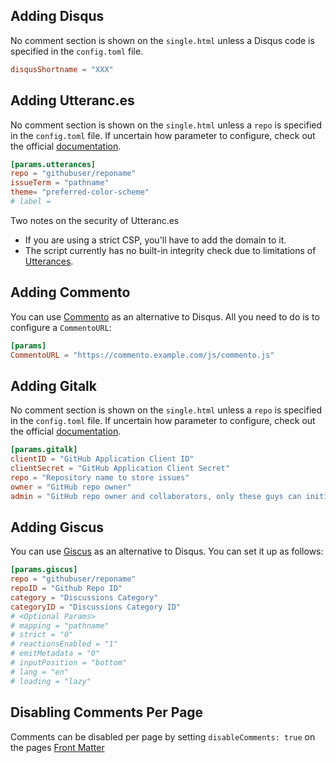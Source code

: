## Adding Disqus

No comment section is shown on the `single.html` unless a Disqus code is specified in the `config.toml` file.

```toml
disqusShortname = "XXX"
```

## Adding Utteranc.es

No comment section is shown on the `single.html` unless a `repo` is specified in the `config.toml` file. If uncertain how parameter to configure, check out the official [documentation](https://utteranc.es/).

```toml
[params.utterances]
repo = "githubuser/reponame"
issueTerm = "pathname"
theme= "preferred-color-scheme"
# label =
```

Two notes on the security of Utteranc.es

- If you are using a strict CSP, you'll have to add the domain to it.
- The script currently has no built-in integrity check due to limitations of [Utterances](https://github.com/utterance/utterances/issues/40).

## Adding Commento

You can use [Commento](https://commento.io/) as an alternative to Disqus. All you need to do is to configure a `CommentoURL`:

```toml
[params]
CommentoURL = "https://commento.example.com/js/commento.js"
```

## Adding Gitalk

No comment section is shown on the `single.html` unless a `repo` is specified in the `config.toml` file. If uncertain how parameter to configure, check out the official [documentation](https://github.com/gitalk/gitalk).

```toml
[params.gitalk]
clientID = "GitHub Application Client ID"
clientSecret = "GitHub Application Client Secret"
repo = "Repository name to store issues"
owner = "GitHub repo owner"
admin = "GitHub repo owner and collaborators, only these guys can initialize gitHub issues"
```

## Adding Giscus
You can use [Giscus](https://giscus.app/) as an alternative to Disqus. You can set it up as follows:
```toml
[params.giscus]
repo = "githubuser/reponame"
repoID = "Github Repo ID"
category = "Discussions Category"
categoryID = "Discussions Category ID"
# <Optional Params>
# mapping = "pathname"
# strict = "0"
# reactionsEnabled = "1"
# emitMetadata = "0"
# inputPosition = "bottom"
# lang = "en"
# loading = "lazy"
```

## Disabling Comments Per Page

Comments can be disabled per page by setting `disableComments: true` on the pages [Front Matter](https://gohugo.io/content-management/front-matter/)
